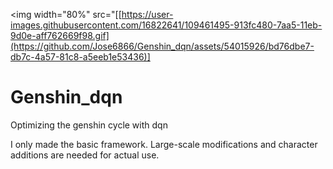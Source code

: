 <img width="80%" src="[[https://user-images.githubusercontent.com/16822641/109461495-913fc480-7aa5-11eb-9d0e-aff762669f98.gif](https://github.com/Jose6866/Genshin_dqn/assets/54015926/bd76dbe7-db7c-4a57-81c8-a5eeb1e53436)]

# Genshin_dqn
Optimizing the genshin cycle with dqn


I only made the basic framework.
Large-scale modifications and character additions are needed for actual use.

